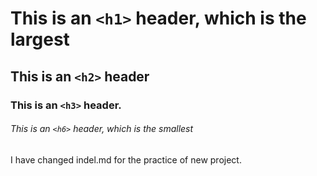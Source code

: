 # This is an `<h1>` header, which is the largest

## This is an `<h2>` header

### This is an `<h3>` header.

###### This is an `<h6>` header, which is the smallest


I have changed indel.md for the practice of new project.

